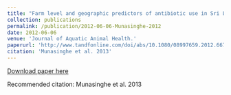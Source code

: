 ```yaml
---
title: "Farm level and geographic predictors of antibiotic use in Sri Lankan shrimp farms."
collection: publications
permalink: /publication/2012-06-06-Munasinghe-2012
date: 2012-06-06
venue: 'Journal of Aquatic Animal Health.'
paperurl: 'http://www.tandfonline.com/doi/abs/10.1080/08997659.2012.667049'
citation: 'Munasinghe et al. 2013'
---
```


<a href='http://www.tandfonline.com/doi/abs/10.1080/08997659.2012.667049'>Download paper here</a>

Recommended citation: Munasinghe et al. 2013